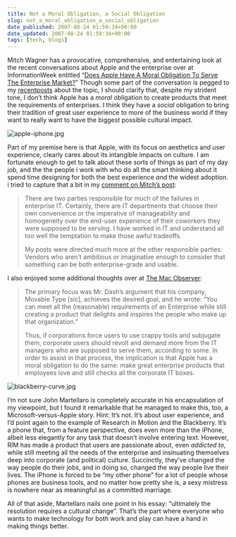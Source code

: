 ```yaml
---
title: Not a Moral Obligation, a Social Obligation
slug: not_a_moral_obligation_a_social_obligation
date_published: 2007-08-24 01:59:34+00:00
date_updated: 2007-08-24 01:59:34+00:00
tags: [tech, blogs]
---
```

Mitch Wagner has a provocative, comprehensive, and entertaining look at the recent conversations about Apple and the enterprise over at InformationWeek entitled “[Does Apple Have A Moral Obligation To Serve The Enterprise Market?](https://www.informationweek.com/it-leadership/does-apple-have-a-moral-obligation-to-serve-the-enterprise-market-)” Though some part of the conversation is pegged to my [recent](/2007/08/the-enterprise-apple-and-insufficient-ambition.html)[posts](/2007/08/groupware-still-sucks.html) about the topic, I should clarify that, despite my strident tone, I don’t think Apple has a *moral* obligation to create products that meet the requirements of enterprises. I think they have a *social* obligation to bring their tradition of great user experience to more of the business world if they want to really want to have the biggest possible cultural impact.

![apple-iphone.jpg](/images/apple-iphone.jpg)

Part of my premise here is that Apple, with its focus on aesthetics and user experience, clearly cares about its intangible impacts on culture. I am fortunate enough to get to talk about these sorts of things as part of my day job, and the the people i work with who do all the smart thinking about it spend time designing for both the best experience *and* the widest adoption. i tried to capture that a bit in my [comment on Mitch’s post](http://www.informationweek.com/blog/main/archives/2007/08/does_apple_have.html;jsessionid=BBSU0ELZDDLAGQSNDLOSKHSCJUNN2JVN#community):

> There are two parties responsible for much of the failures in enterprise IT. Certainly, there are IT departments that choose their own convenience or the imperative of manageability and homogeneity over the end-user experience of their coworkers they were supposed to be serving. I have worked in IT and understand all too well the temptation to make those awful tradeoffs.
> 
> My posts were directed much more at the other responsible parties: Vendors who aren’t ambitious or imaginative enough to consider that something can be both enterprise-grade and usable.

I also enjoyed some additional thoughts over at [The Mac Observer](https://web.archive.org/web/20070825145858/http://www.macobserver.com/editorial/2007/08/23.1.shtml):

> The primary focus was Mr. Dash’s argument that his company, Movable Type [sic], achieves the desired goal, and he wrote: “You can meet all the (reasonable) requirements of an Enterprise while still creating a product that delights and inspires the people who make up that organization.”
> 
> Thus, if corporations force users to use crappy tools and subjugate them, corporate users should revolt and demand more from the IT managers who are supposed to serve them, according to some. In order to assist in that process, the implication is that Apple has a moral obligation to do the same: make great enterprise products that employees love and still checks all the corporate IT boxes.

![blackberry-curve.jpg](/images/blackberry-curve.jpg)

I’m not sure John Martellaro is completely accurate in his encapsulation of my viewpoint, but I found it remarkable that he managed to make this, too, a Microsoft-versus-Apple story. Hint: It’s not. It’s about user experience, and I’d point again to the example of Research in Motion and the Blackberry. It’s a phone that, from a feature perspective, does even more than the iPhone, albeit less elegantly for any task that doesn’t involve entering text. However, RIM has made a product that users are passionate about, even *addicted to*, while still meeting all the needs of the enterprise and insinuating themselves deep into corporate (and political) culture. Succinctly, they’ve changed the way people do their jobs, and in doing so, changed the way people live their lives. The iPhone is forced to be “my other phone” for a lot of people whose phones are business tools, and no matter how pretty she is, a sexy mistress is nowhere near as meaningful as a committed marriage.

All of that aside, Martellaro nails one point in his essay: “ultimately the resolution requires a cultural change”. That’s the part where everyone who wants to make technology for both work and play can have a hand in making things better.
